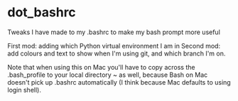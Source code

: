# dot_bashrc
Tweaks I have made to my .bashrc to make my bash prompt more useful

First mod: adding which Python virtual environment I am in
Second mod: add colours and text to show when I'm using git, and which branch I'm on.

Note that when using this on Mac you'll have to copy across the .bash_profile to your local directory ~ as well, because Bash on Mac doesn't pick up .bashrc automatically (I think because Mac defaults to using login shell).

